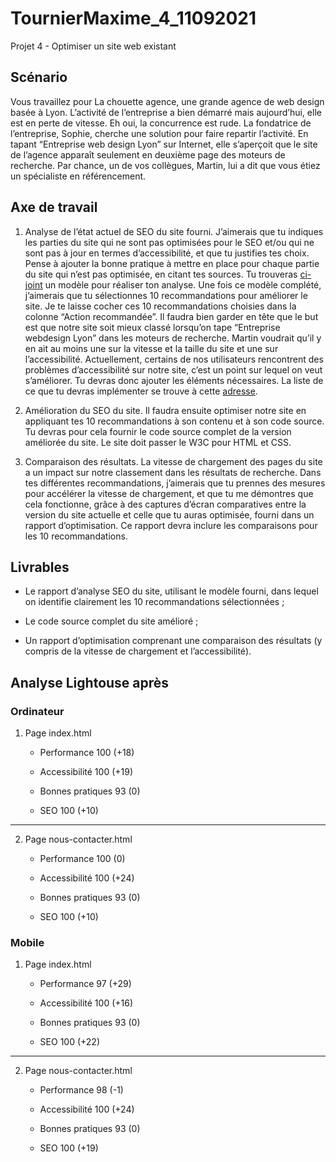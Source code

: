 # TournierMaxime_4_11092021

Projet 4 - Optimiser un site web existant
## Scénario

Vous travaillez pour La chouette agence, une grande agence de web design basée à Lyon. L’activité de l’entreprise a bien démarré mais aujourd’hui, elle est en perte de vitesse. Eh oui, la concurrence est rude. La fondatrice de l’entreprise, Sophie, cherche une solution pour faire repartir l’activité. En tapant “Entreprise web design Lyon” sur Internet, elle s’aperçoit que le site de l’agence apparaît seulement en deuxième page des moteurs de recherche. Par chance, un de vos collègues, Martin, lui a dit que vous étiez un spécialiste en référencement.

## Axe de travail

1. Analyse de l’état actuel de SEO du site fourni. J’aimerais que tu indiques les parties du site qui ne sont pas optimisées pour le SEO et/ou qui ne sont pas à jour en termes d’accessibilité, et que tu justifies tes choix. Pense à ajouter la bonne pratique à mettre en place pour chaque partie du site qui n’est pas optimisée, en citant tes sources. Tu trouveras [ci-joint](https://s3-eu-west-1.amazonaws.com/course.oc-static.com/projects/DW_P4/Mode%CC%80le-audit-SEO.xlsx) un modèle pour réaliser ton analyse. Une fois ce modèle complété, j’aimerais que tu sélectionnes 10 recommandations pour améliorer le site. Je te laisse cocher ces 10 recommandations choisies dans la colonne “Action recommandée”.
Il faudra bien garder en tête que le but est que notre site soit mieux classé lorsqu’on tape “Entreprise webdesign Lyon” dans les moteurs de recherche. Martin voudrait qu’il y en ait au moins une sur la vitesse et la taille du site et une sur l’accessibilité. Actuellement, certains de nos utilisateurs rencontrent des problèmes d’accessibilité sur notre site, c’est un point sur lequel on veut s’améliorer. Tu devras donc ajouter les éléments nécessaires. La liste de ce que tu devras implémenter se trouve à cette [adresse](https://developer.mozilla.org/fr/docs/Web/Accessibility/Mobile_accessibility_checklist).

2. Amélioration du SEO du site. Il faudra ensuite optimiser notre site en appliquant tes 10 recommandations à son contenu et à son code source. Tu devras pour cela fournir le code source complet de la version améliorée du site. Le site doit passer le W3C pour HTML et CSS.

3. Comparaison des résultats. La vitesse de chargement des pages du site a un impact sur notre classement dans les résultats de recherche. Dans tes différentes recommandations, j’aimerais que tu prennes des mesures pour accélérer la vitesse de chargement, et que tu me démontres que cela fonctionne, grâce à des captures d’écran comparatives entre la version du site actuelle et celle que tu auras optimisée, fourni dans un rapport d’optimisation. Ce rapport devra inclure les comparaisons pour les 10 recommandations.

## Livrables

* Le rapport d’analyse SEO du site, utilisant le modèle fourni, dans lequel on identifie clairement les 10 recommandations sélectionnées ;

* Le code source complet du site amélioré ;

* Un rapport d’optimisation comprenant une comparaison des résultats (y compris de la vitesse de chargement et l’accessibilité).

## Analyse Lightouse après

### Ordinateur

1. Page index.html

    * Performance 100 (+18)

    * Accessibilité 100 (+19)

    * Bonnes pratiques 93 (0)

    * SEO 100 (+10)

---------------------

2. Page nous-contacter.html

    * Performance 100 (0)

    * Accessibilité 100 (+24)

    * Bonnes pratiques 93 (0)

    * SEO 100 (+10)

### Mobile

1. Page index.html

    * Performance 97 (+29)

    * Accessibilité 100 (+16)

    * Bonnes pratiques 93 (0)

    * SEO 100 (+22)

---------------------

2. Page nous-contacter.html

    * Performance 98 (-1)

    * Accessibilité 100 (+24)

    * Bonnes pratiques 93 (0)

    * SEO 100 (+19)

